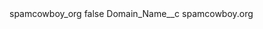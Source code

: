 <?xml version="1.0" encoding="UTF-8"?>
<CustomMetadata xmlns="http://soap.sforce.com/2006/04/metadata" xmlns:xsi="http://www.w3.org/2001/XMLSchema-instance" xmlns:xsd="http://www.w3.org/2001/XMLSchema">
    <label>spamcowboy_org</label>
    <protected>false</protected>
    <values>
        <field>Domain_Name__c</field>
        <value xsi:type="xsd:string">spamcowboy.org</value>
    </values>
</CustomMetadata>
